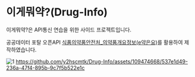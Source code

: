 # 이게뭐약?(Drug-Info)

이게뭐약?은 API통신 연습을 위한 사이드 프로젝트입니다.

공공데이터 포탈 오픈API [식품의약품안전처_의약품개요정보(e약은요)](https://www.data.go.kr/data/15075057/openapi.do)를 활용하여 제작하였습니다.

![1](https://github.com/y2hscmtk/Drug-Info/assets/109474668/537e1d49-236a-47f4-895b-9c7f5b522e1c)
https://github.com/y2hscmtk/Drug-Info/assets/109474668/537e1d49-236a-47f4-895b-9c7f5b522e1c

